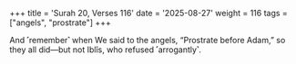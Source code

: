 +++
title = 'Surah 20, Verses 116'
date = '2025-08-27'
weight = 116
tags = ["angels", "prostrate"]
+++

And ˹remember˺ when We said to the angels, “Prostrate before Adam,” so they all did—but not Iblîs, who refused ˹arrogantly˺.